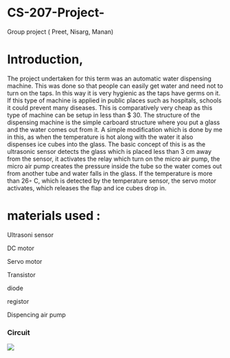 # CS-207-Project-
Group project ( Preet, Nisarg, Manan)

# Introduction,

The project undertaken for this term was an automatic water dispensing machine. This
was done so that people can easily get water and need not to turn on the taps. In this way it is
very hygienic as the taps have germs on it. If this type of machine is applied in public places
such as hospitals, schools it could prevent many diseases. This is comparatively very cheap as
this type of machine can be setup in less than $ 30. The structure of the dispensing machine is the
simple carboard structure where you put a glass and the water comes out from it. A simple
modification which is done by me in this, as when the temperature is hot along with the water it
also dispenses ice cubes into the glass.
The basic concept of this is as the ultrasonic sensor detects the glass which is placed less
than 3 cm away from the sensor, it activates the relay which turn on the micro air pump, the
micro air pump creates the pressure inside the tube so the water comes out from another tube and
water falls in the glass. If the temperature is more than 26◦ C, which is detected by the
temperature sensor, the servo motor activates, which releases the flap and ice cubes drop in.

# materials used : 

Ultrasoni sensor 

DC motor 

Servo motor 

Transistor 

diode 

registor

Dispencing air pump

### Circuit 

<img src="user/preet/Desktop/CS 207 project.png">
